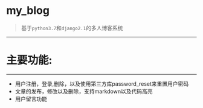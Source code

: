 # my_blog
> 基于```python3.7```和```django2.1```的多人博客系统
---
# 主要功能:
---
- 用户注册，登录,删除，以及使用第三方库password_reset来重置用户密码
- 文章的发布，修改以及删除，支持markdown以及代码高亮
- 用户留言功能

